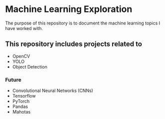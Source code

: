 # Machine Learning Exploration
The purpose of this repository is to document the machine learning topics I have worked with.

## This repository includes projects related to
- OpenCV
- YOLO
- Object Detection

### Future
- Convolutional Neural Networks (CNNs)
- Tensorflow
- PyTorch
- Pandas
- Mahotas